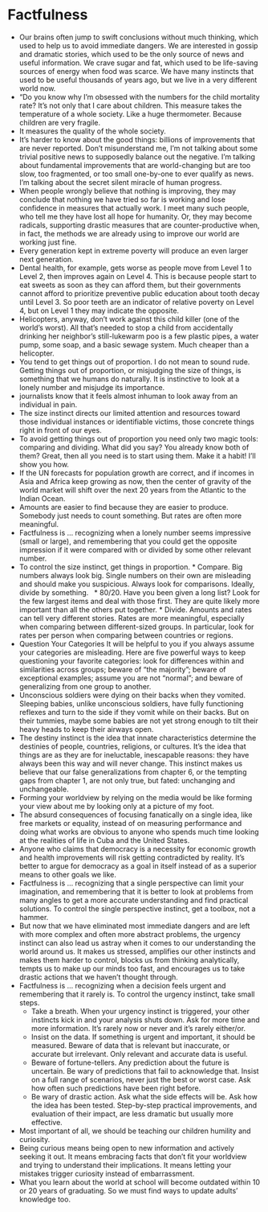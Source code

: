 # Factfulness

* Our brains often jump to swift conclusions without much thinking, which used to help us to avoid immediate dangers. We are interested in gossip and dramatic stories, which used to be the only source of news and useful information. We crave sugar and fat, which used to be life-saving sources of energy when food was scarce. We have many instincts that used to be useful thousands of years ago, but we live in a very different world now.
* “Do you know why I’m obsessed with the numbers for the child mortality rate? It’s not only that I care about children. This measure takes the temperature of a whole society. Like a huge thermometer. Because children are very fragile.
* It measures the quality of the whole society.
* It’s harder to know about the good things: billions of improvements that are never reported. Don’t misunderstand me, I’m not talking about some trivial positive news to supposedly balance out the negative. I’m talking about fundamental improvements that are world-changing but are too slow, too fragmented, or too small one-by-one to ever qualify as news. I’m talking about the secret silent miracle of human progress.
* When people wrongly believe that nothing is improving, they may conclude that nothing we have tried so far is working and lose confidence in measures that actually work. I meet many such people, who tell me they have lost all hope for humanity. Or, they may become radicals, supporting drastic measures that are counter-productive when, in fact, the methods we are already using to improve our world are working just fine.
* Every generation kept in extreme poverty will produce an even larger next generation.
* Dental health, for example, gets worse as people move from Level 1 to Level 2, then improves again on Level 4. This is because people start to eat sweets as soon as they can afford them, but their governments cannot afford to prioritize preventive public education about tooth decay until Level 3. So poor teeth are an indicator of relative poverty on Level 4, but on Level 1 they may indicate the opposite.
* Helicopters, anyway, don’t work against this child killer (one of the world’s worst). All that’s needed to stop a child from accidentally drinking her neighbor’s still-lukewarm poo is a few plastic pipes, a water pump, some soap, and a basic sewage system. Much cheaper than a helicopter.
* You tend to get things out of proportion. I do not mean to sound rude. Getting things out of proportion, or misjudging the size of things, is something that we humans do naturally. It is instinctive to look at a lonely number and misjudge its importance.
* journalists know that it feels almost inhuman to look away from an individual in pain.
* The size instinct directs our limited attention and resources toward those individual instances or identifiable victims, those concrete things right in front of our eyes.
* To avoid getting things out of proportion you need only two magic tools: comparing and dividing. What did you say? You already know both of them? Great, then all you need is to start using them. Make it a habit! I’ll show you how.
* If the UN forecasts for population growth are correct, and if incomes in Asia and Africa keep growing as now, then the center of gravity of the world market will shift over the next 20 years from the Atlantic to the Indian Ocean.
* Amounts are easier to find because they are easier to produce. Somebody just needs to count something. But rates are often more meaningful.
* Factfulness is … recognizing when a lonely number seems impressive (small or large), and remembering that you could get the opposite impression if it were compared with or divided by some other relevant number.
* To control the size instinct, get things in proportion.
      * Compare. Big numbers always look big. Single numbers on their own are misleading and should make you suspicious. Always look for comparisons. Ideally, divide by something.
      * 80/20. Have you been given a long list? Look for the few largest items and deal with those first. They are quite likely more important than all the others put together.
      * Divide. Amounts and rates can tell very different stories. Rates are more meaningful, especially when comparing between different-sized groups. In particular, look for rates per person when comparing between countries or regions.
* Question Your Categories It will be helpful to you if you always assume your categories are misleading. Here are five powerful ways to keep questioning your favorite categories: look for differences within and similarities across groups; beware of “the majority”; beware of exceptional examples; assume you are not “normal”; and beware of generalizing from one group to another.
* Unconscious soldiers were dying on their backs when they vomited. Sleeping babies, unlike unconscious soldiers, have fully functioning reflexes and turn to the side if they vomit while on their backs. But on their tummies, maybe some babies are not yet strong enough to tilt their heavy heads to keep their airways open.
* The destiny instinct is the idea that innate characteristics determine the destinies of people, countries, religions, or cultures. It’s the idea that things are as they are for ineluctable, inescapable reasons: they have always been this way and will never change. This instinct makes us believe that our false generalizations from chapter 6, or the tempting gaps from chapter 1, are not only true, but fated: unchanging and unchangeable.
* Forming your worldview by relying on the media would be like forming your view about me by looking only at a picture of my foot.
* The absurd consequences of focusing fanatically on a single idea, like free markets or equality, instead of on measuring performance and doing what works are obvious to anyone who spends much time looking at the realities of life in Cuba and the United States.
* Anyone who claims that democracy is a necessity for economic growth and health improvements will risk getting contradicted by reality. It’s better to argue for democracy as a goal in itself instead of as a superior means to other goals we like.
* Factfulness is … recognizing that a single perspective can limit your imagination, and remembering that it is better to look at problems from many angles to get a more accurate understanding and find practical solutions. To control the single perspective instinct, get a toolbox, not a hammer.
* But now that we have eliminated most immediate dangers and are left with more complex and often more abstract problems, the urgency instinct can also lead us astray when it comes to our understanding the world around us. It makes us stressed, amplifies our other instincts and makes them harder to control, blocks us from thinking analytically, tempts us to make up our minds too fast, and encourages us to take drastic actions that we haven’t thought through.
* Factfulness is … recognizing when a decision feels urgent and remembering that it rarely is. To control the urgency instinct, take small steps.
     * Take a breath. When your urgency instinct is triggered, your other instincts kick in and your analysis shuts down. Ask for more time and more information. It’s rarely now or never and it’s rarely either/or.
     * Insist on the data. If something is urgent and important, it should be measured. Beware of data that is relevant but inaccurate, or accurate but irrelevant. Only relevant and accurate data is useful.
     * Beware of fortune-tellers. Any prediction about the future is uncertain. Be wary of predictions that fail to acknowledge that. Insist on a full range of scenarios, never just the best or worst case. Ask how often such predictions have been right before.
     * Be wary of drastic action. Ask what the side effects will be. Ask how the idea has been tested. Step-by-step practical improvements, and evaluation of their impact, are less dramatic but usually more effective.
* Most important of all, we should be teaching our children humility and curiosity.
* Being curious means being open to new information and actively seeking it out. It means embracing facts that don’t fit your worldview and trying to understand their implications. It means letting your mistakes trigger curiosity instead of embarrassment.
* What you learn about the world at school will become outdated within 10 or 20 years of graduating. So we must find ways to update adults’ knowledge too.

